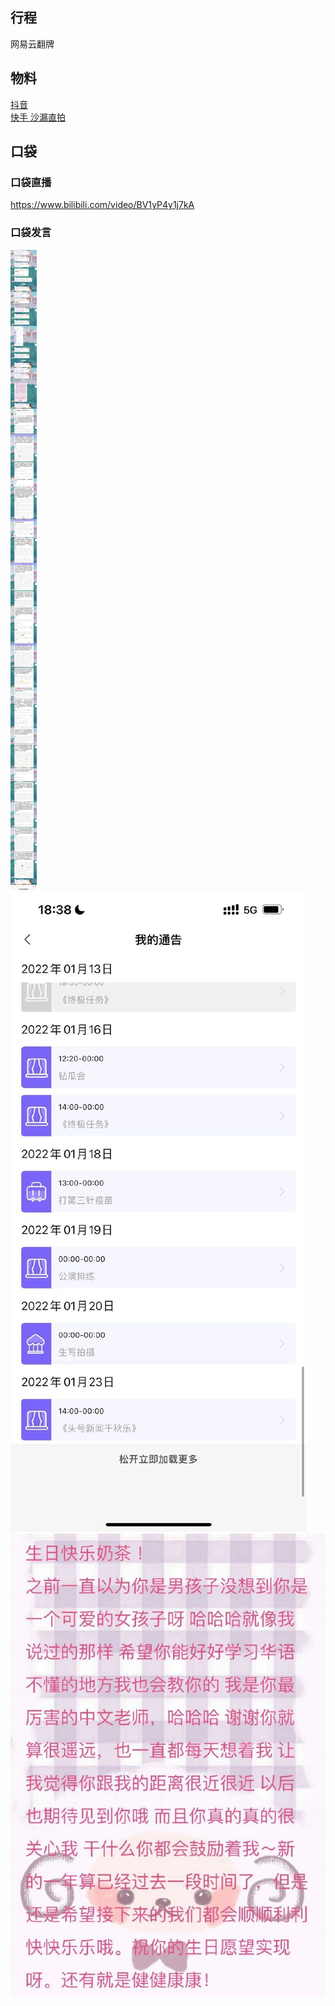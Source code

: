 ## 行程
网易云翻牌

## 物料
[抖音](https://www.douyin.com/video/7053014094504381726)<br>
[快手 沙漏直拍](https://www.kuaishou.com/short-video/3xu6wpcsvqw8s99)<br>

## 口袋
### 口袋直播
https://www.bilibili.com/video/BV1yP4y1j7kA
### 口袋发言
![口袋发言](./pocket48/imgs/messages1.jpeg)<br>
![口袋发言](./pocket48/imgs/P1.jpeg)<br>
![口袋发言](./pocket48/imgs/P2.jpeg)<br>

